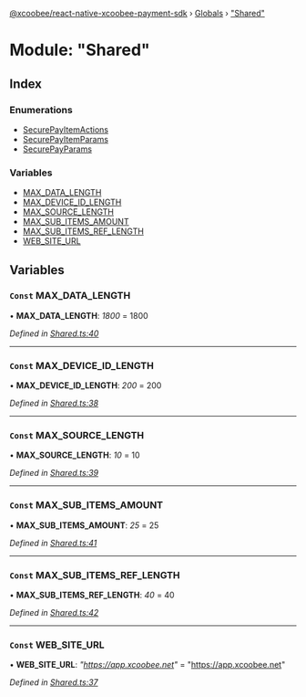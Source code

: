 [@xcoobee/react-native-xcoobee-payment-sdk](../README.md) › [Globals](../globals.md) › ["Shared"](_shared_.md)

# Module: "Shared"

## Index

### Enumerations

* [SecurePayItemActions](../enums/_shared_.securepayitemactions.md)
* [SecurePayItemParams](../enums/_shared_.securepayitemparams.md)
* [SecurePayParams](../enums/_shared_.securepayparams.md)

### Variables

* [MAX_DATA_LENGTH](_shared_.md#const-max_data_length)
* [MAX_DEVICE_ID_LENGTH](_shared_.md#const-max_device_id_length)
* [MAX_SOURCE_LENGTH](_shared_.md#const-max_source_length)
* [MAX_SUB_ITEMS_AMOUNT](_shared_.md#const-max_sub_items_amount)
* [MAX_SUB_ITEMS_REF_LENGTH](_shared_.md#const-max_sub_items_ref_length)
* [WEB_SITE_URL](_shared_.md#const-web_site_url)

## Variables

### `Const` MAX_DATA_LENGTH

• **MAX_DATA_LENGTH**: *1800* = 1800

*Defined in [Shared.ts:40](https://github.com/XcooBee/payment-sdk-react-native/blob/bd7e09a/src/Shared.ts#L40)*

___

### `Const` MAX_DEVICE_ID_LENGTH

• **MAX_DEVICE_ID_LENGTH**: *200* = 200

*Defined in [Shared.ts:38](https://github.com/XcooBee/payment-sdk-react-native/blob/bd7e09a/src/Shared.ts#L38)*

___

### `Const` MAX_SOURCE_LENGTH

• **MAX_SOURCE_LENGTH**: *10* = 10

*Defined in [Shared.ts:39](https://github.com/XcooBee/payment-sdk-react-native/blob/bd7e09a/src/Shared.ts#L39)*

___

### `Const` MAX_SUB_ITEMS_AMOUNT

• **MAX_SUB_ITEMS_AMOUNT**: *25* = 25

*Defined in [Shared.ts:41](https://github.com/XcooBee/payment-sdk-react-native/blob/bd7e09a/src/Shared.ts#L41)*

___

### `Const` MAX_SUB_ITEMS_REF_LENGTH

• **MAX_SUB_ITEMS_REF_LENGTH**: *40* = 40

*Defined in [Shared.ts:42](https://github.com/XcooBee/payment-sdk-react-native/blob/bd7e09a/src/Shared.ts#L42)*

___

### `Const` WEB_SITE_URL

• **WEB_SITE_URL**: *"https://app.xcoobee.net"* = "https://app.xcoobee.net"

*Defined in [Shared.ts:37](https://github.com/XcooBee/payment-sdk-react-native/blob/bd7e09a/src/Shared.ts#L37)*
